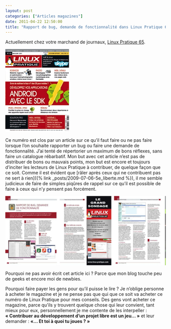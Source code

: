 ```yaml
---
layout: post
categories: ["Articles magazines"]
date: 2011-04-22 12:50:00
title: "Rapport de bug, demande de fonctionnalité dans Linux Pratique 65 (Mai-Juin 2011)"
---
```


Actuellement chez votre marchand de journaux, [Linux Pratique 65](http://www.linux-pratique.com/index.php/2011/04/22/linux-pratique-n%C2%B065-maijuin-2011-chez-votre-marchand-de-journaux).

[![couverture](/assets/images/articles/LP65-couv.webp)](http://www.linux-pratique.com/index.php/2011/04/22/linux-pratique-n%C2%B065-maijuin-2011-chez-votre-marchand-de-journaux)

Ce numéro est clos par un article sur ce qu’il faut faire ou ne pas
faire lorsque l’on souhaite rapporter un bug ou faire une demande de
fonctionnalité. J’ai tenté de répertorier un maximum de bons réflexes,
sans faire un catalogue rébarbatif. Mon but avec cet article n’est pas
de distribuer de bons ou mauvais points, mon but est encore et toujours
d’inciter les lecteurs de Linux Pratique à contribuer, de quelque façon
que ce soit. Comme il est évident que [râler après ceux qui ne contribuent pas ne sert à rien]({% link _posts/2009-07-06-5e_liberte.md %}), il me semble judicieux de
faire de simples piqûres de rappel sur ce qu’il est possible de faire à
ceux qui n’y pensent pas forcément.

![article](/assets/images/articles/LP65-bug.webp)

Pourquoi ne pas avoir écrit cet article ici ? Parce que mon blog touche
peu de geeks et encore moi de newbies.

Pourquoi faire payer les gens pour qu’il puisse le lire ? Je n’oblige
personne à acheter le magazine et je ne pense pas que qui que ce soit va
acheter ce numéro de Linux Pratique pour mes conseils. Des gens vont
acheter ce magazine, parce qu’ils y trouvent quelque chose qui leur
convient, tant mieux pour eux, personnellement je me contente de les interpeller :
**« Contribuer au développement d’un projet libre est un jeu… »** et leur demander : **«\... Et toi à quoi tu joues ? »**


